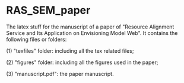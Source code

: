 # RAS_SEM_paper

The latex stuff for the manuscript of a paper of "Resource Alignment Service and Its Application on Envisioning Model Web". It contains the following files or folders:

(1) "texfiles" folder: including all the tex related files;

(2) "figures" folder: including all the figures used in the paper;

(3) "manuscript.pdf": the paper manuscript.

